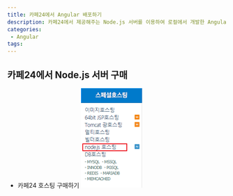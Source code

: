 ```yaml
---
title: 카페24에서 Angular 배포하기
description: 카페24에서 제공해주는 Node.js 서버를 이용하여 로컬에서 개발한 Angular를 배포하는 방법에 대한 포스팅입니다.
categories:
 - Angular
tags:
---
```


## 카페24에서 Node.js 서버 구매

* 카페24 호스팅 구매하기
![Cafe24 Node.js 호스팅](https://raw.githubusercontent.com/wkddnjset/wkddnjset.github.io/master/_posts/images/2018-01-30/cafe24_01.png)